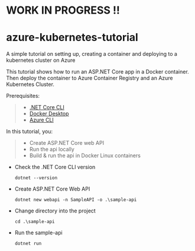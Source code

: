 # WORK IN PROGRESS !!
# azure-kubernetes-tutorial

A simple tutorial on setting up, creating a container and deploying to a kubernetes cluster on Azure

This tutorial shows how to run an ASP.NET Core app in a Docker container. Then deploy the container to Azure Container Registry and an Azure Kubernetes Cluster.

Prerequisites:
> * [.NET Core CLI](https://docs.microsoft.com/en-us/dotnet/core/install/sdk?pivots=os-windows)
> * [Docker Desktop](https://www.docker.com/products/docker-desktop)
> * [Azure CLI](https://docs.microsoft.com/en-us/cli/azure/install-azure-cli?view=azure-cli-latest)

In this tutorial, you:
> * Create ASP.NET Core web API
> * Run the api locally
> * Build & run the api in Docker Linux containers

- Check the .NET Core CLI version
  ```
  dotnet --version
  ```
- Create ASP.NET Core Web API
  ```
  dotnet new webapi -n SampleAPI -o .\sample-api
  ```
- Change directory into the project
  ```
  cd .\sample-api
  ```
- Run the sample-api
  ```
  dotnet run
  ```
